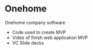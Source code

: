 # Onehome
Onehome company software

- Code used to create MVP
- Video of finish web application MVP
- VC Slide decks 
